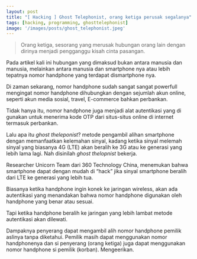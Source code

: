 ```yaml
---
layout: post
title: "[ Hacking ] Ghost Telephonist, orang ketiga perusak segalanya"
tags: [hacking, programming, ghosttelephonist]
image: '/images/posts/ghost_telephonist.jpeg'
---
```



> Orang ketiga, sesorang yang merusak hubungan orang lain dengan dirinya menjadi pengganggu kisah cinta pasangan.

Pada artikel kali ini hubungan yang dimaksud bukan antara manusia dan manusia, melainkan antara manusia dan smartphone nya atau lebih tepatnya nomor handphone yang terdapat dismartphone nya.

Di zaman sekarang, nomor handphone sudah sangat sangat powerfull mengingat nomor handphone dihubungkan dengan sejumlah akun online, seperti akun media sosial, travel, E-commerce bahkan perbankan.

Tidak hanya itu, nomor handphone juga menjadi alat autentikasi yang di gunakan untuk menerima kode OTP dari situs-situs online di internet termasuk perbankan.

Lalu apa itu *ghost theleponist*? metode pengambil alihan smartphone dengan memanfaatkan kelemahan sinyal, kadang ketika sinyal melemah sinyal yang biasanya 4G (LTE) akan beralih ke 3G atau ke generasi yang lebih lama lagi. Nah disinilah *ghost thelopnist* bekerja.

Researcher Unicorn Team dari 360 Technology China, menemukan bahwa smartphone dapat dengan mudah di “hack” jika sinyal smartphone beralih dari LTE ke generasi yang lebih tua.

Biasanya ketika handphone ingin konek ke jaringan wireless, akan ada autentikasi yang menandakan bahwa nomor handphone digunakan oleh handphone yang benar atau sesuai.

Tapi ketika handphone beralih ke jaringan yang lebih lambat metode autentikasi akan dilewati.

Dampaknya penyerang dapat mengambil alih nomor handphone pemilik aslinya tanpa diketahui. Pemilik masih dapat menggunakan nomor handphonenya dan si penyerang (orang ketiga) juga dapat menggunakan nomor handphone si pemilik (korban). Mengeerikan.
